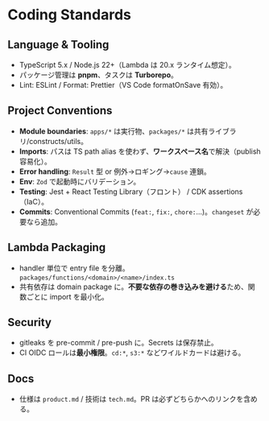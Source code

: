 # Coding Standards

## Language & Tooling

- TypeScript 5.x / Node.js 22+（Lambda は 20.x ランタイム想定）。
- パッケージ管理は **pnpm**、タスクは **Turborepo**。
- Lint: ESLint / Format: Prettier（VS Code formatOnSave 有効）。

## Project Conventions

- **Module boundaries**: `apps/*` は実行物、`packages/*` は共有ライブラリ/constructs/utils。
- **Imports**: パスは TS path alias を使わず、**ワークスペース名**で解決（publish 容易化）。
- **Error handling**: `Result` 型 or 例外→ロギング→`cause` 連鎖。
- **Env**: `Zod` で起動時にバリデーション。
- **Testing**: Jest + React Testing Library（フロント） / CDK assertions（IaC）。
- **Commits**: Conventional Commits (`feat:`, `fix:`, `chore:`…)。`changeset` が必要なら追加。

## Lambda Packaging

- handler 単位で entry file を分離。`packages/functions/<domain>/<name>/index.ts`
- 共有依存は domain package に。**不要な依存の巻き込みを避ける**ため、関数ごとに import を最小化。

## Security

- gitleaks を pre-commit / pre-push に。Secrets は保存禁止。
- CI OIDC ロールは**最小権限**。`cd:*`, `s3:*` などワイルドカードは避ける。

## Docs

- 仕様は `product.md` / 技術は `tech.md`。PR は必ずどちらかへのリンクを含める。
